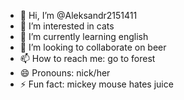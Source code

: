 - 👋 Hi, I’m @Aleksandr2151411
- 👀 I’m interested in cats
- 🌱 I’m currently learning english
- 💞️ I’m looking to collaborate on beer
- 📫 How to reach me: go to forest
- 😄 Pronouns: nick/her
- ⚡ Fun fact: mickey mouse hates juice

<!---
Aleksandr2151411/Aleksandr2151411 is a ✨ special ✨ repository because its `README.md` (this file) appears on your GitHub profile.
You can click the Preview link to take a look at your changes.
--->
